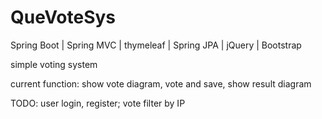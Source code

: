 # QueVoteSys
Spring Boot | Spring MVC | thymeleaf | Spring JPA | jQuery | Bootstrap

simple voting system

current function: show vote diagram, vote and save, show result diagram

TODO: user login, register; vote filter by IP

